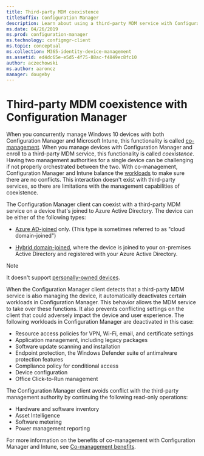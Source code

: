 ```yaml
---
title: Third-party MDM coexistence
titleSuffix: Configuration Manager
description: Learn about using a third-party MDM service with Configuration Manager 
ms.date: 04/26/2019
ms.prod: configuration-manager
ms.technology: configmgr-client
ms.topic: conceptual
ms.collection: M365-identity-device-management
ms.assetid: ed4dc65e-e5d5-4f75-88ac-f4849ec8fc10
author: aczechowski
ms.author: aaroncz
manager: dougeby
---
```


# Third-party MDM coexistence with Configuration Manager

When you concurrently manage Windows 10 devices with both Configuration Manager and Microsoft Intune, this functionality is called [co-management](/sccm/comanage/overview). When you manage devices with Configuration Manager and enroll to a third-party MDM service, this functionality is called *coexistence*. Having two management authorities for a single device can be challenging if not properly orchestrated between the two. With co-management, Configuration Manager and Intune balance the [workloads](/sccm/comanage/workloads) to make sure there are no conflicts. This interaction doesn't exist with third-party services, so there are limitations with the management capabilities of coexistence.

The Configuration Manager client can coexist with a third-party MDM service on a device that's joined to Azure Active Directory. The device can be either of the following types:

- [Azure AD-joined](https://docs.microsoft.com/azure/active-directory/devices/azureadjoin-plan) only. (This type is sometimes referred to as "cloud domain-joined")  

- [Hybrid domain-joined](https://docs.microsoft.com/azure/active-directory/devices/hybrid-azuread-join-plan), where the device is joined to your on-premises Active Directory and registered with your Azure Active Directory.  

> [!Note]  
> It doesn't support [personally-owned devices](https://docs.microsoft.com/windows/client-management/mdm/mdm-enrollment-of-windows-devices#connecting-personally-owned-devices-bring-your-own-device).  

When the Configuration Manager client detects that a third-party MDM service is also managing the device, it automatically deactivates certain workloads in Configuration Manager. This behavior allows the MDM service to take over these functions. It also prevents conflicting settings on the client that could adversely impact the device and user experience. The following workloads in Configuration Manager are deactivated in this case:

- Resource access policies for VPN, Wi-Fi, email, and certificate settings
- Application management, including legacy packages
- Software update scanning and installation
- Endpoint protection, the Windows Defender suite of antimalware protection features
- Compliance policy for conditional access
- Device configuration
- Office Click-to-Run management

The Configuration Manager client avoids conflict with the third-party management authority by continuing the following read-only operations:

- Hardware and software inventory
- Asset Intelligence
- Software metering
- Power management reporting

For more information on the benefits of co-management with Configuration Manager and Intune, see [Co-management benefits](/sccm/comanage/overview#benefits).